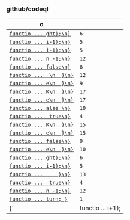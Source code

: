 ### github/codeql

| c |  |
| --- | --- |
| [`functio ... ght);\n}`](https://github.com/github/codeql/blob/cbdd4927cee593b715d8469240ce1d31edaaef9b/javascript/ql/src/Expressions/examples/CompareIdenticalValues.js#L8-L13) | `6` |
| [`functio ... i-1);\n}`](https://github.com/github/codeql/blob/cbdd4927cee593b715d8469240ce1d31edaaef9b/javascript/ql/src/LanguageFeatures/examples/ArgumentsCallerCallee.js#L1-L5) | `5` |
| [`functio ... i-1);\n}`](https://github.com/github/codeql/blob/cbdd4927cee593b715d8469240ce1d31edaaef9b/javascript/ql/src/LanguageFeatures/examples/ArgumentsCallerCalleeGood.js#L1-L5) | `5` |
| [`functio ... n -1;\n}`](https://github.com/github/codeql/blob/cbdd4927cee593b715d8469240ce1d31edaaef9b/javascript/ql/src/Statements/examples/UselessComparisonTest.js#L1-L12) | `12` |
| [`functio ... false\n}`](https://github.com/github/codeql/blob/cbdd4927cee593b715d8469240ce1d31edaaef9b/javascript/ql/test/library-tests/RangeAnalysis/constants.js#L1-L8) | `8` |
| [`functio ...  \n  }\n}`](https://github.com/github/codeql/blob/cbdd4927cee593b715d8469240ce1d31edaaef9b/javascript/ql/test/library-tests/RangeAnalysis/loop.js#L1-L12) | `12` |
| [`functio ... e\n  }\n}`](https://github.com/github/codeql/blob/cbdd4927cee593b715d8469240ce1d31edaaef9b/javascript/ql/test/library-tests/RangeAnalysis/loop.js#L14-L22) | `9` |
| [`functio ... K\n  }\n}`](https://github.com/github/codeql/blob/cbdd4927cee593b715d8469240ce1d31edaaef9b/javascript/ql/test/library-tests/RangeAnalysis/loop.js#L24-L40) | `17` |
| [`functio ... e\n  }\n}`](https://github.com/github/codeql/blob/cbdd4927cee593b715d8469240ce1d31edaaef9b/javascript/ql/test/library-tests/RangeAnalysis/plus.js#L1-L17) | `17` |
| [`functio ... alse \n}`](https://github.com/github/codeql/blob/cbdd4927cee593b715d8469240ce1d31edaaef9b/javascript/ql/test/library-tests/RangeAnalysis/plus.js#L19-L28) | `10` |
| [`functio ...  true\n}`](https://github.com/github/codeql/blob/cbdd4927cee593b715d8469240ce1d31edaaef9b/javascript/ql/test/library-tests/RangeAnalysis/plus.js#L30-L33) | `4` |
| [`functio ... K\n  }\n}`](https://github.com/github/codeql/blob/cbdd4927cee593b715d8469240ce1d31edaaef9b/javascript/ql/test/library-tests/RangeAnalysis/tst.js#L1-L15) | `15` |
| [`functio ... e\n  }\n}`](https://github.com/github/codeql/blob/cbdd4927cee593b715d8469240ce1d31edaaef9b/javascript/ql/test/library-tests/RangeAnalysis/tst.js#L17-L31) | `15` |
| [`functio ... false\n}`](https://github.com/github/codeql/blob/cbdd4927cee593b715d8469240ce1d31edaaef9b/javascript/ql/test/library-tests/RangeAnalysis/tst.js#L33-L41) | `9` |
| [`functio ... e\n  }\n}`](https://github.com/github/codeql/blob/cbdd4927cee593b715d8469240ce1d31edaaef9b/javascript/ql/test/library-tests/RangeAnalysis/tst.js#L43-L52) | `10` |
| [`functio ... ght);\n}`](https://github.com/github/codeql/blob/cbdd4927cee593b715d8469240ce1d31edaaef9b/javascript/ql/test/query-tests/Expressions/CompareIdenticalValues/tst.js#L8-L13) | `6` |
| [`functio ... i-1);\n}`](https://github.com/github/codeql/blob/cbdd4927cee593b715d8469240ce1d31edaaef9b/javascript/ql/test/query-tests/LanguageFeatures/ArgumentsCallerCallee/tst.js#L1-L5) | `5` |
| [`functio ...     }\n}`](https://github.com/github/codeql/blob/cbdd4927cee593b715d8469240ce1d31edaaef9b/javascript/ql/test/query-tests/Security/CWE-834/LoopBoundInjectionExitBad.js#L17-L29) | `13` |
| [`functio ...  true\n}`](https://github.com/github/codeql/blob/cbdd4927cee593b715d8469240ce1d31edaaef9b/javascript/ql/test/query-tests/Statements/UselessComparisonTest/constant.js#L1-L4) | `4` |
| [`functio ... n -1;\n}`](https://github.com/github/codeql/blob/cbdd4927cee593b715d8469240ce1d31edaaef9b/javascript/ql/test/query-tests/Statements/UselessComparisonTest/example.js#L1-L12) | `12` |
| [`functio ... turn; }`](https://github.com/github/codeql/blob/cbdd4927cee593b715d8469240ce1d31edaaef9b/javascript/ql/test/query-tests/Statements/UselessComparisonTest/tst.js#L8-L8) | `1` |
| [`| functio ... i+1); |}`](https://github.com/github/codeql/blob/cbdd4927cee593b715d8469240ce1d31edaaef9b/javascript/ql/test/query-tests/Statements/UselessComparisonTest/tst.js#L9-L9) | `1` |